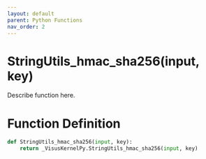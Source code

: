 ```yaml
---
layout: default
parent: Python Functions
nav_order: 2
---
```


# StringUtils_hmac_sha256(input, key)

Describe function here.

# Function Definition

```python
def StringUtils_hmac_sha256(input, key):
    return _VisusKernelPy.StringUtils_hmac_sha256(input, key)
```